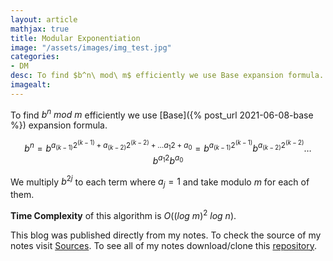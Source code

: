 ```yaml
---
layout: article
mathjax: true
title: Modular Exponentiation
image: "/assets/images/img_test.jpg"
categories:
- DM
desc: To find $b^n\ mod\ m$ efficiently we use Base expansion formula. 
imagealt: 
---
```


To find $b^n\ mod\ m$ efficiently we use [Base]({% post_url 2021-06-08-base %}) expansion formula.


































































































































































































































































































































































$$b^n = b^{a_{(k-1)}2^{(k-1)} + a_{(k-2)}2^{(k-2)} + \dots a_{1}2 + a_0} = b^{a_{(k-1)}2^{(k-1)}} b^{a_{(k-2)}2^{(k-2)}} \dots b^{a_1 2} b^{a_0}$$


































































































































































































































































































































































We multiply $b^{2j}$ to each term where $a_j=1$ and take modulo $m$ for each of them.


































































































































































































































































































































































<b>Time Complexity</b> of this algorithm is $O((log\ m)^2\ log\ n)$.




































































































































































































































































































































































This blog was published directly from my notes.
To check the source of my notes visit [Sources](sources.html).
To see all of my notes download/clone this [repository](https://github.com/bovem/CS).